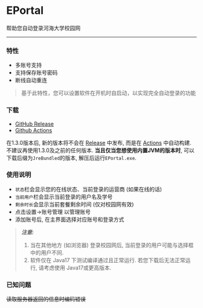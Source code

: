 # EPortal

帮助您自动登录河海大学校园网
***

### 特性

- 多账号支持
- 支持保存账号密码
- 断线自动重连

> 基于此特性，您可以设置软件在开机时自启动，以实现完全自动登录的功能

### 下载

- [GitHub Release](https://github.com/RedDragon0293/EPortal/releases)
- [Github Actions](https://github.com/RedDragon0293/EPortal/actions)

在1.3.0版本后, 新的版本将不会在 [Release]() 中发布, 而是在 [Actions]() 中自动构建.  
不建议再使用1.3.0及之前的任何版本. **当且仅当您想使用内置JVM的版本时**, 可以下载后缀为`JreBundled`的版本,
解压后运行`EPortal.exe`.

### 使用说明

- `状态`栏会显示您的在线状态、当前登录的运营商 (如果在线的话)
- `当前用户`栏会显示当前登录的用户名及学号
- `剩余时长`会显示当前套餐剩余时间 (仅对校园网有效)
- 点击设置->账号管理 以管理账号
- 添加账号后, 在主界面选择对应账号和登录方式

> ***注意:***
> 1. 当在其他地方 (如浏览器) 登录校园网后, 当前登录的用户可能与选择框中的用户不同.
> 2. 软件仅在 Java17 下测试编译通过且正常运行. 若您下载后无法正常运行, 请考虑使用 Java17或更高版本.

### 已知问题

~~读取服务器返回的信息时编码错误~~